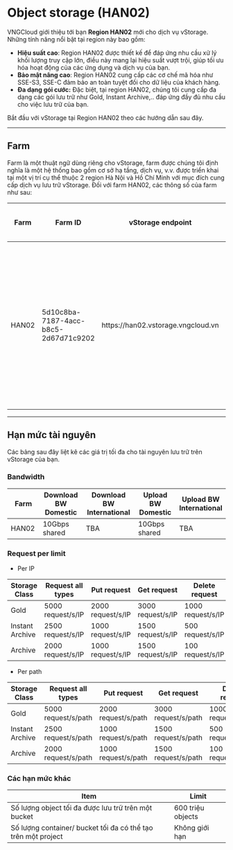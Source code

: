 # Object storage (HAN02)

VNGCloud giới thiệu tới bạn **Region HAN02** mới cho dịch vụ vStorage. Những tính năng nổi bật tại region này bao gồm:

* **Hiệu suất cao**: Region HAN02 được thiết kế để đáp ứng nhu cầu xử lý khối lượng truy cập lớn, điều này mang lại hiệu suất vượt trội, giúp tối ưu hóa hoạt động của các ứng dụng và dịch vụ của bạn.
* **Bảo mật nâng cao**: Region HAN02 cung cấp các cơ chế mã hóa như SSE-S3, SSE-C đảm bảo an toàn tuyệt đối cho dữ liệu của khách hàng.
* **Đa dạng gói cước:** Đặc biệt, tại region HAN02, chúng tôi cung cấp đa dạng các gói lưu trữ như Gold, Instant Archive,.. đáp ứng đầy đủ nhu cầu cho việc lưu trữ của bạn.

Bắt đầu với vStorage tại Region HAN02 theo các hướng dẫn sau đây.

***

## **Farm**

Farm là một thuật ngữ dùng riêng cho vStorage, farm được chúng tôi định nghĩa là một hệ thống bao gồm cơ sở hạ tầng, dịch vụ, v.v. được triển khai tại một vị trí cụ thể thuộc 2 region Hà Nội và Hồ Chí Minh với mục đích cung cấp dịch vụ lưu trữ vStorage. Đối với farm HAN02, các thông số của farm như sau:

<table data-full-width="true"><thead><tr><th width="107.80000000000001">Farm</th><th width="211">Farm ID</th><th width="319">vStorage endpoint</th><th>Mục đích sử dụng</th></tr></thead><tbody><tr><td>HAN02</td><td>5d10c8ba-7187-4acc-b8c5-2d67d71c9202</td><td>https://han02.vstorage.vngcloud.vn</td><td>Farm phục vụ đa mục đích với hiệu suất cao và được dùng chung cho dữ liệu lưu trữ tại Region Hà Nội.</td></tr></tbody></table>

***

## Hạn mức tài nguyên

Các bảng sau đây liệt kê các giá trị tối đa cho tài nguyên lưu trữ trên vStorage của bạn.

### Bandwidth

<table data-full-width="true"><thead><tr><th width="113">Farm</th><th width="210">Download BW Domestic</th><th width="238">Download BW International</th><th width="198">Upload BW Domestic</th><th>Upload BW International</th></tr></thead><tbody><tr><td>HAN02</td><td>10Gbps shared</td><td>TBA</td><td>10Gbps shared</td><td>TBA</td></tr></tbody></table>

### Request per limit

* Per IP

<table data-full-width="true"><thead><tr><th width="167">Storage Class</th><th width="187.091064453125">Request all types</th><th width="174.45458984375">Put request</th><th width="188.364013671875">Get request</th><th>Delete request</th></tr></thead><tbody><tr><td>Gold</td><td>5000  request/s/IP</td><td>2000  request/s/IP</td><td>3000  request/s/IP</td><td>1000  request/s/IP</td></tr><tr><td>Instant Archive</td><td>2500  request/s/IP</td><td>1000  request/s/IP</td><td>1500  request/s/IP</td><td>500  request/s/IP</td></tr><tr><td>Archive</td><td>2000  request/s/IP</td><td>1000  request/s/IP</td><td>1500  request/s/IP</td><td>100  request/s/IP</td></tr></tbody></table>

* Per path

<table data-full-width="true"><thead><tr><th width="164.1817626953125">Storage Class</th><th width="203.13629150390625">Request all types</th><th width="194.9090576171875">Put request</th><th width="194.0906982421875">Get request</th><th>Delete request</th></tr></thead><tbody><tr><td>Gold</td><td>5000 request/s/path</td><td>2000 request/s/path</td><td>3000 request/s/path</td><td>1000 request/s/path</td></tr><tr><td>Instant Archive</td><td>2500 request/s/path</td><td>1000 request/s/path</td><td>1500 request/s/path</td><td>500 request/s/path</td></tr><tr><td>Archive</td><td>2000 request/s/path</td><td>1000 request/s/path</td><td>1500 request/s/path</td><td>100 request/s/path</td></tr></tbody></table>

### Các hạn mức khác

<table data-full-width="true"><thead><tr><th>Item</th><th>Limit</th></tr></thead><tbody><tr><td>Số lượng object tối đa được lưu trữ trên một bucket</td><td>600 triệu objects</td></tr><tr><td>Số lượng container/ bucket tối đa có thể tạo trên một project</td><td>Không giới hạn</td></tr></tbody></table>
